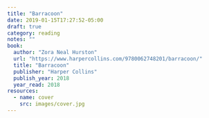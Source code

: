 ```yaml
---
title: "Barracoon"
date: 2019-01-15T17:27:52-05:00
draft: true
category: reading
notes: ""
book:
  author: "Zora Neal Hurston"
  url: "https://www.harpercollins.com/9780062748201/barracoon/"
  title: "Barracoon"
  publisher: "Harper Collins"
  publish_year: 2018
  year_read: 2018
resources:
  - name: cover
    src: images/cover.jpg
---
```


